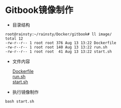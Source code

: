 # Gitbook镜像制作  

* 目录结构  

``` text
root@rainsty:~/rainsty/Docker/gitbook# ll image/
total 12
-rw-r--r-- 1 root root 376 Aug 13 13:22 Dockerfile
-rw-r--r-- 1 root root 140 Aug 13 13:22 run.sh
-rw-r--r-- 1 root root  41 Aug 13 13:22 start.sh
```

* 文件内容  

    [Dockerfile](../file/gitbook/image/Dockerfile)  
    [run.sh](../file/gitbook/image/run.sh)  
    [start.sh](../file/gitbook/image/start.sh)  

* 执行镜像制作  

``` text
bash start.sh
```
